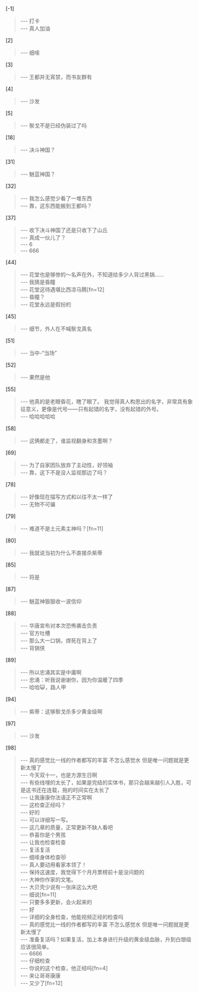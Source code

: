
[-1] 
>--- 打卡<br>
>--- 真人加油<br>

[2] 
>--- 细嗦<br>

[3] 
>--- 王都并无宵禁，而书友群有<br>

[4] 
>--- 沙发<br>

[5] 
>--- 鬃戈不是已经伪装过了吗<br>

[18] 
>--- 决斗神国？<br>

[31] 
>--- 魅蓝神国？<br>

[32] 
>--- 我怎么感觉少看了一堆东西<br>
>--- 靠，这东西能搬到王都吗？<br>

[37] 
>--- 收下决斗神国了还是只收下了山丘<br>
>--- 真成一伙儿了？<br>
>--- 6<br>
>--- 666<br>

[44] 
>--- 花堂也是够惨的～名声在外，不知道给多少人背过黑锅……<br>
>--- 我猜是昏瞳<br>
>--- 花堂这待遇堪比西凉马腾[fn=12]<br>
>--- 昏瞳？<br>
>--- 花堂永远是假扮的<br>

[45] 
>--- 细节，外人在不喊鬃戈真名<br>

[51] 
>--- 当中-“当场”<br>

[52] 
>--- 果然是他<br>

[55] 
>--- 他真的是老眼昏花，瞎了眼了。
我觉得真人构思出的名字，非常具有象征意义，更像是代号——只有起错的名字，没有起错的外号。<br>
>--- 哈哈哈哈哈<br>

[58] 
>--- 这俩都走了，谁监视翻身和贪墨啊？<br>

[69] 
>--- 为了自家团队放弃了主动性，好领袖<br>
>--- 靠，这下不是没人监视那边了吗？<br>

[78] 
>--- 好像现在描写方式和以往不太一样了<br>
>--- 无物不可骗<br>

[79] 
>--- 难道不是土元素主神吗？[fn=11]<br>

[80] 
>--- 我就说当初为什么不直接杀紫蒂<br>

[85] 
>--- 将是<br>

[87] 
>--- 魅蓝神狠狠收一波信仰<br>

[88] 
>--- 华唐宣布对本次恐怖袭击负责<br>
>--- 官方吐槽<br>
>--- 那么大一口锅，焊死在背上了<br>
>--- 背锅侠<br>

[89] 
>--- 所以忠涌其实是中庸啊<br>
>--- 忠涌：听我说谢谢你，因为你温暖了四季<br>
>--- 哈哈😺，路人甲<br>

[94] 
>--- 紫蒂：这够鬃戈杀多少黄金级啊<br>

[97] 
>--- 沙发<br>

[98] 
>--- 真的感觉比一线的作者都写的丰富   不怎么感觉水   但是唯一问题就是更新太慢了<br>
>--- 今天双十一，也是方源生日啊<br>
>--- 有些线埋的太长了，如果是完结的实体书，那只会越来越引人入胜，可是这书还在连载，拖的时间实在太长了<br>
>--- 让我康康你法语正不正常啊<br>
>--- 这检查正经吗？<br>
>--- 好的<br>
>--- 可以详细写一写。<br>
>--- 这几章的质量，正常更新不缺人看吧<br>
>--- 恭喜你是个男孩<br>
>--- 让我也检查检查<br>
>--- 复活复活<br>
>--- 细嗦身体检查😻<br>
>--- 真人要动用看家本领了！<br>
>--- 保持这速度，我觉得下个月月票榜前十是没问题的<br>
>--- 大神你作家的文笔。<br>
>--- 大贝壳少说有一张床这么大吧<br>
>--- 细说[fn=11]<br>
>--- 只要多多更新，会火起来的<br>
>--- 好<br>
>--- 详细的全身检查，他能视频正经的检查吗<br>
>--- 真的感觉比一线的作者都写的丰富   不怎么感觉水   但是唯一问题就是更新太慢了<br>
>--- 准备复活吗？如果复活，加上本身进行升级的黄金级血脉，升到白银级应该很简单。<br>
>--- 6666<br>
>--- 仔细检查<br>
>--- 你说的这个检查，他正经吗[fn=4]<br>
>--- 来让哥哥康康<br>
>--- 又少了[fn=12]<br>
